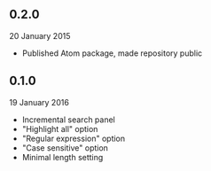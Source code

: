 
## 0.2.0
20 January 2015

* Published Atom package, made repository public

## 0.1.0
19 January 2016

* Incremental search panel
* "Highlight all" option
* "Regular expression" option
* "Case sensitive" option
* Minimal length setting
